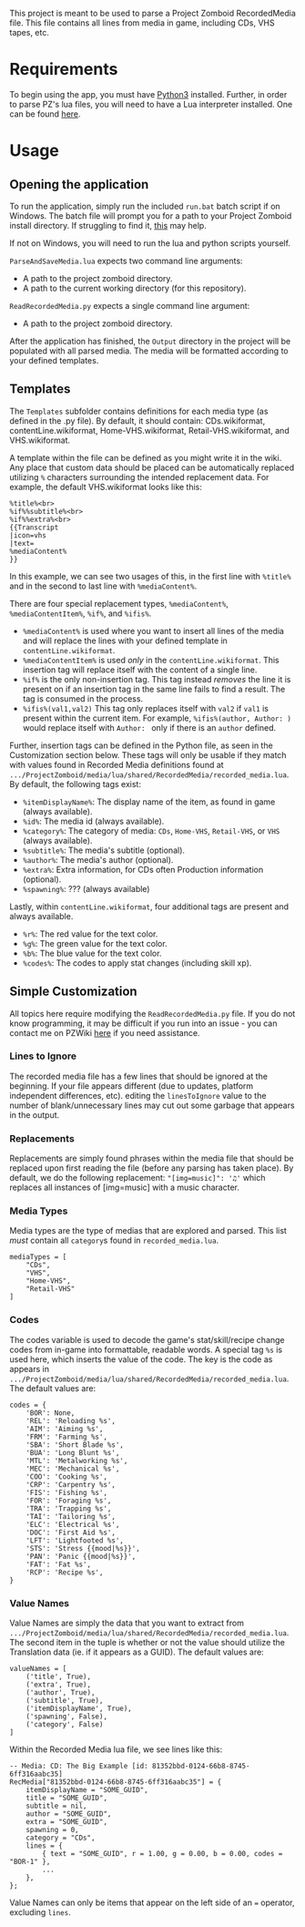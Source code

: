 This project is meant to be used to parse a Project Zomboid RecordedMedia file. This file contains all lines from media in game, including CDs, VHS tapes, etc.

# Requirements
To begin using the app, you must have [Python3](https://www.python.org/downloads/) installed.
Further, in order to parse PZ's lua files, you will need to have a Lua interpreter installed. One can be found [here](https://github.com/rjpcomputing/luaforwindows).

# Usage
## Opening the application
To run the application, simply run the included `run.bat` batch script if on Windows. 
The batch file will prompt you for a path to your Project Zomboid install directory. If struggling to find it, [this](https://steamcommunity.com/sharedfiles/filedetails/?id=760447682) may help.


If not on Windows, you will need to run the lua and python scripts yourself.

`ParseAndSaveMedia.lua` expects two command line arguments:
* A path to the project zomboid directory.
* A path to the current working directory (for this repository).

`ReadRecordedMedia.py` expects a single command line argument:
* A path to the project zomboid directory.



After the application has finished, the `Output` directory in the project will be populated with all parsed media. The media will be formatted according to your defined templates.

## Templates
The `Templates` subfolder contains definitions for each media type (as defined in the .py file). By default, it should contain: CDs.wikiformat, contentLine.wikiformat, Home-VHS.wikiformat, Retail-VHS.wikiformat, and VHS.wikiformat.

A template within the file can be defined as you might write it in the wiki. Any place that custom data should be placed can be automatically replaced utilizing `%` characters surrounding the intended replacement data.
For example, the default VHS.wikiformat looks like this: 
```
%title%<br>
%if%%subtitle%<br>
%if%%extra%<br>
{{Transcript
|icon=vhs
|text=
%mediaContent%
}}
```
In this example, we can see two usages of this, in the first line with `%title%` and in the second to last line with `%mediaContent%`.

There are four special replacement types, `%mediaContent%`, `%mediaContentItem%`, `%if%`, and `%ifis%`. 

* `%mediaContent%` is used where you want to insert all lines of the media and will replace the lines with your defined template in `contentLine.wikiformat`.
* `%mediaContentItem%` is used *only* in the `contentLine.wikiformat`. This insertion tag will replace itself with the content of a single line.
* `%if%` is the only non-insertion tag. This tag instead *removes* the line it is present on if an insertion tag in the same line fails to find a result. The tag is consumed in the process.
* `%ifis%(val1,val2)` This tag only replaces itself with `val2` if `val1` is present within the current item. For example, `%ifis%(author, Author: )` would replace itself with `Author: ` only if there is an `author` defined.

Further, insertion tags can be defined in the Python file, as seen in the Customization section below. These tags will only be usable if they match with values found in Recorded Media definitions found at `.../ProjectZomboid/media/lua/shared/RecordedMedia/recorded_media.lua`. By default, the following tags exist:
* `%itemDisplayName%`: The display name of the item, as found in game (always available).
* `%id%`: The media id (always available).
* `%category%`: The category of media: `CDs`, `Home-VHS`, `Retail-VHS`, or `VHS` (always available).
* `%subtitle%`: The media's subtitle (optional).
* `%author%`: The media's author (optional).
* `%extra%`: Extra information, for CDs often Production information (optional).
* `%spawning%`: ??? (always available)

Lastly, within `contentLine.wikiformat`, four additional tags are present and always available.
* `%r%`: The red value for the text color.
* `%g%`: The green value for the text color.
* `%b%`: The blue value for the text color.
* `%codes%`: The codes to apply stat changes (including skill xp). 

## Simple Customization
All topics here require modifying the `ReadRecordedMedia.py` file. If you do not know programming, it may be difficult if you run into an issue - you can contact me on PZWiki [here](https://pzwiki.net/wiki/User_talk:Thing_II) if you need assistance.
### Lines to Ignore
The recorded media file has a few lines that should be ignored at the beginning. If your file appears different (due to updates, platform independent differences, etc). editing the `linesToIgnore` value to the number of blank/unnecessary lines
may cut out some garbage that appears in the output.
### Replacements
Replacements are simply found phrases within the media file that should be replaced upon first reading the file (before any parsing has taken place). By default, we do the following replacement: `"[img=music]": '♫'` which replaces all instances
of [img=music] with a music character.
### Media Types
Media types are the type of medias that are explored and parsed. This list *must* contain all `category`s found in `recorded_media.lua`.
```
mediaTypes = [
	"CDs",
	"VHS",
	"Home-VHS",
	"Retail-VHS"
]
```
### Codes
The codes variable is used to decode the game's stat/skill/recipe change codes from in-game into formattable, readable words. A special tag `%s` is used here, which inserts the value of the code. The key is the code as appears in `.../ProjectZomboid/media/lua/shared/RecordedMedia/recorded_media.lua`. The default values are:
```
codes = {
	'BOR': None,
	'REL': 'Reloading %s',
	'AIM': 'Aiming %s',
	'FRM': 'Farming %s',
	'SBA': 'Short Blade %s',
	'BUA': 'Long Blunt %s',
	'MTL': 'Metalworking %s',
	'MEC': 'Mechanical %s',
	'COO': 'Cooking %s',
	'CRP': 'Carpentry %s',
	'FIS': 'Fishing %s',
	'FOR': 'Foraging %s',
	'TRA': 'Trapping %s',
	'TAI': 'Tailoring %s',
	'ELC': 'Electrical %s',
	'DOC': 'First Aid %s',
	'LFT': 'Lightfooted %s',
	'STS': 'Stress {{mood|%s}}',
	'PAN': 'Panic {{mood|%s}}',
	'FAT': 'Fat %s',
	'RCP': 'Recipe %s',
}
```
### Value Names
Value Names are simply the data that you want to extract from `.../ProjectZomboid/media/lua/shared/RecordedMedia/recorded_media.lua`. The second item in the tuple is whether or not the value should utilize the Translation data (ie. if it appears as a GUID). The default values are:
```
valueNames = [
	('title', True),
	('extra', True),
	('author', True),
	('subtitle', True),
	('itemDisplayName', True),
	('spawning', False),
	('category', False)
]
```

Within the Recorded Media lua file, we see lines like this:
```
-- Media: CD: The Big Example [id: 81352bbd-0124-66b8-8745-6ff316aabc35]
RecMedia["81352bbd-0124-66b8-8745-6ff316aabc35"] = {
	itemDisplayName = "SOME_GUID",
	title = "SOME_GUID",
	subtitle = nil,
	author = "SOME_GUID",
	extra = "SOME_GUID",
	spawning = 0,
	category = "CDs",
	lines = {
		{ text = "SOME_GUID", r = 1.00, g = 0.00, b = 0.00, codes = "BOR-1" },
		...
	},
};
```
Value Names can only be items that appear on the left side of an `=` operator, excluding `lines`.
